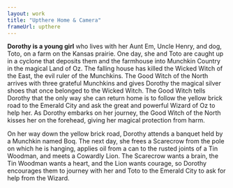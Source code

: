 ```yaml
---
layout: work
title: "Upthere Home & Camera"
frameUrl: upthere
---
```

**Dorothy is a young girl** who lives with her Aunt Em, Uncle Henry, and dog, Toto, on a farm on the Kansas prairie. One day, she and Toto are caught up in a cyclone that deposits them and the farmhouse into Munchkin Country in the magical Land of Oz. The falling house has killed the Wicked Witch of the East, the evil ruler of the Munchkins. The Good Witch of the North arrives with three grateful Munchkins and gives Dorothy the magical silver shoes that once belonged to the Wicked Witch. The Good Witch tells Dorothy that the only way she can return home is to follow the yellow brick road to the Emerald City and ask the great and powerful Wizard of Oz to help her. As Dorothy embarks on her journey, the Good Witch of the North kisses her on the forehead, giving her magical protection from harm.

On her way down the yellow brick road, Dorothy attends a banquet held by a Munchkin named Boq. The next day, she frees a Scarecrow from the pole on which he is hanging, applies oil from a can to the rusted joints of a Tin Woodman, and meets a Cowardly Lion. The Scarecrow wants a brain, the Tin Woodman wants a heart, and the Lion wants courage, so Dorothy encourages them to journey with her and Toto to the Emerald City to ask for help from the Wizard. 
